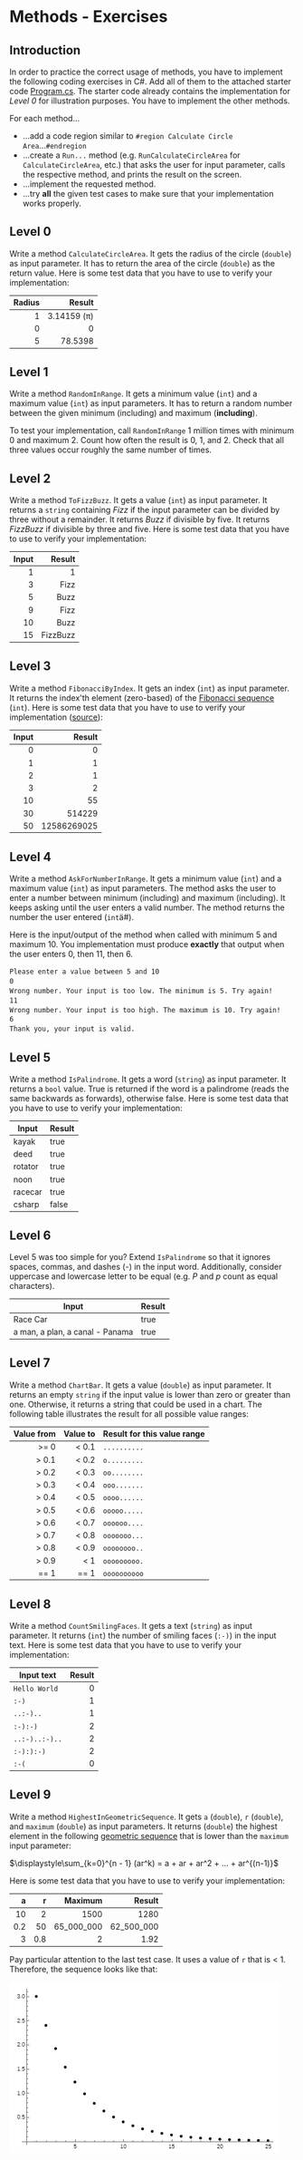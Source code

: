 # Methods - Exercises

## Introduction

In order to practice the correct usage of methods, you have to implement the following coding exercises in C#. Add all of them to the attached starter code [Program.cs](Program.cs). The starter code already contains the implementation for *Level 0* for illustration purposes. You have to implement the other methods.

For each method...

* ...add a code region similar to `#region Calculate Circle Area`...`#endregion`
* ...create a `Run...` method (e.g. `RunCalculateCircleArea` for `CalculateCircleArea`, etc.) that asks the user for input parameter, calls the respective method, and prints the result on the screen.
* ...implement the requested method.
* ...try **all** the given test cases to make sure that your implementation works properly.

## Level 0

Write a method `CalculateCircleArea`. It gets the radius of the circle (`double`) as input parameter. It has to return the area of the circle (`double`) as the return value. Here is some test data that you have to use to verify your implementation:

| Radius |      Result |
| -----: | ----------: |
|      1 | 3.14159 (π) |
|      0 |           0 |
|      5 |     78.5398 |

## Level 1

Write a method `RandomInRange`. It gets a minimum value (`int`) and a maximum value (`int`) as input parameters. It has to return a random number between the given minimum (including) and maximum (**including**).

To test your implementation, call `RandomInRange` 1 million times with minimum 0 and maximum 2. Count how often the result is 0, 1, and 2. Check that all three values occur roughly the same number of times.

## Level 2

Write a method `ToFizzBuzz`. It gets a value (`int`) as input parameter. It returns a `string` containing *Fizz* if the input parameter can be divided by three without a remainder. It returns *Buzz* if divisible by five. It returns *FizzBuzz* if divisible by three and five. Here is some test data that you have to use to verify your implementation:

| Input |   Result |
| ----: | -------: |
|     1 |        1 |
|     3 |     Fizz |
|     5 |     Buzz |
|     9 |     Fizz |
|    10 |     Buzz |
|    15 | FizzBuzz |

## Level 3

Write a method `FibonacciByIndex`. It gets an index (`int`) as input parameter. It returns the index'th element (zero-based) of the [Fibonacci sequence](https://en.wikipedia.org/wiki/Fibonacci_number) (`int`). Here is some test data that you have to use to verify your implementation ([source](https://planetmath.org/listoffibonaccinumbers)):

| Input |      Result |
| ----: | ----------: |
|     0 |           0 |
|     1 |           1 |
|     2 |           1 |
|     3 |           2 |
|    10 |          55 |
|    30 |      514229 |
|    50 | 12586269025 |

## Level 4

Write a method `AskForNumberInRange`. It gets a minimum value (`int`) and a maximum value (`int`) as input parameters. The method asks the user to enter a number between minimum (including) and maximum (including). It keeps asking until the user enters a valid number. The method returns the number the user entered (`int`ä#).

Here is the input/output of the method when called with minimum 5 and maximum 10. You implementation must produce **exactly** that output when the user enters 0, then 11, then 6.

```txt
Please enter a value between 5 and 10
0
Wrong number. Your input is too low. The minimum is 5. Try again!
11
Wrong number. Your input is too high. The maximum is 10. Try again!
6
Thank you, your input is valid.
```

## Level 5

Write a method `IsPalindrome`. It gets a word (`string`) as input parameter. It returns a `bool` value. True is returned if the word is a palindrome (reads the same backwards as forwards), otherwise false. Here is some test data that you have to use to verify your implementation:

| Input   | Result |
| ------- | ------ |
| kayak   | true   |
| deed    | true   |
| rotator | true   |
| noon    | true   |
| racecar | true   |
| csharp  | false  |

## Level 6

Level 5 was too simple for you? Extend `IsPalindrome` so that it ignores spaces, commas, and dashes (*-*) in the input word. Additionally, consider uppercase and lowercase letter to be equal (e.g. *P* and *p* count as equal characters).

| Input                           | Result |
| ------------------------------- | ------ |
| Race Car                        | true   |
| a man, a plan, a canal - Panama | true   |

## Level 7

Write a method `ChartBar`. It gets a value (`double`) as input parameter. It returns an empty `string` if the input value is lower than zero or greater than one. Otherwise, it returns a string that could be used in a chart. The following table illustrates the result for all possible value ranges:

| Value from | Value to | Result for this value range |
| ---------: | -------: | --------------------------- |
|       >= 0 |    < 0.1 | `..........`                |
|      > 0.1 |    < 0.2 | `o.........`                |
|      > 0.2 |    < 0.3 | `oo........`                |
|      > 0.3 |    < 0.4 | `ooo.......`                |
|      > 0.4 |    < 0.5 | `oooo......`                |
|      > 0.5 |    < 0.6 | `ooooo.....`                |
|      > 0.6 |    < 0.7 | `oooooo....`                |
|      > 0.7 |    < 0.8 | `ooooooo...`                |
|      > 0.8 |    < 0.9 | `oooooooo..`                |
|      > 0.9 |      < 1 | `ooooooooo.`                |
|       == 1 |     == 1 | `oooooooooo`                |

## Level 8

Write a method `CountSmilingFaces`. It gets a text (`string`) as input parameter. It returns (`int`) the number of smiling faces (`:-)`) in the input text. Here is some test data that you have to use to verify your implementation:

| Input text     | Result |
| -------------- | -----: |
| `Hello World`  |      0 |
| `:-)`          |      1 |
| `..:-)..`      |      1 |
| `:-):-)`       |      2 |
| `..:-)..:-)..` |      2 |
| `:-):):-)`     |      2 |
| `:-(`          |      0 |

## Level 9

Write a method `HighestInGeometricSequence`. It gets `a` (`double`), `r` (`double`), and `maximum` (`double`) as input parameters. It returns (`double`) the highest element in the following [geometric sequence](https://www.mathsisfun.com/algebra/sequences-sums-geometric.html) that is lower than the `maximum` input parameter:

$\displaystyle\sum_{k=0}^{n - 1} (ar^k) = a + ar + ar^2 + ... + ar^{(n-1)}$

Here is some test data that you have to use to verify your implementation:

|    a |    r |    Maximum |     Result |
| ---: | ---: | ---------: | ---------: |
|   10 |    2 |       1500 |       1280 |
|  0.2 |   50 | 65_000_000 | 62_500_000 |
|    3 |  0.8 |          2 |       1.92 |

Pay particular attention to the last test case. It uses a value of `r` that is &lt; 1. Therefore, the sequence looks like that:

![Geometric sequence](geometric-sequence.png)
